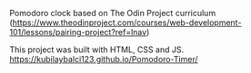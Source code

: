 
Pomodoro clock based on The Odin Project curriculum (https://www.theodinproject.com/courses/web-development-101/lessons/pairing-project?ref=lnav)


This project was built with HTML, CSS and JS.
https://kubilaybalci123.github.io/Pomodoro-Timer/

